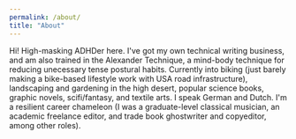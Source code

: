 ```yaml
---
permalink: /about/
title: "About"
---
```


Hi! High-masking ADHDer here. I've got my own technical writing business, and am also trained in the Alexander Technique, a mind-body technique for reducing unecessary tense postural habits. 
Currently into biking (just barely making a bike-based lifestyle work with USA road infrastructure), landscaping and gardening in the high desert, popular science books, graphic novels, scifi/fantasy, and textile arts. I speak German and Dutch. I'm a resilient career chameleon (I was a graduate-level classical musician, an academic freelance editor, and trade book ghostwriter and copyeditor, among other roles). 
